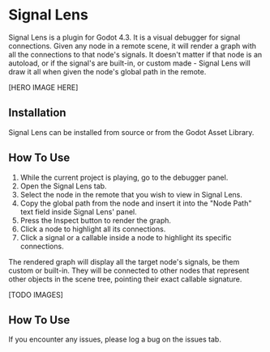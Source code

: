 # Signal Lens

Signal Lens is a plugin for Godot 4.3. It is a visual debugger for signal connections.
Given any node in a remote scene, it will render a graph with all the connections to that node's signals.
It doesn't matter if that node is an autoload, or if the signal's are built-in, or custom made - Signal Lens will draw it all when given the node's global path in the remote.

[HERO IMAGE HERE]

## Installation

Signal Lens can be installed from source or from the Godot Asset Library.

## How To Use

1. While the current project is playing, go to the debugger panel.
2. Open the Signal Lens tab.
3. Select the node in the remote that you wish to view in Signal Lens.
4. Copy the global path from the node and insert it into the "Node Path" text field inside Signal Lens' panel.
5. Press the Inspect button to render the graph.
6. Click a node to highlight all its connections.
7. Click a signal or a callable inside a node to highlight its specific connections.

The rendered graph will display all the target node's signals, be them custom or built-in. They will be connected to other nodes that represent other objects in the scene tree, pointing their exact callable signature.

[TODO IMAGES]

## How To Use

If you encounter any issues, please log a bug on the issues tab.


